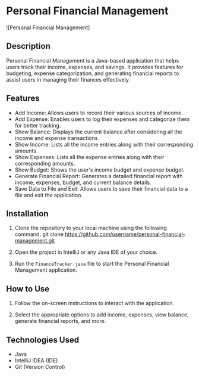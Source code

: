 # Personal Financial Management

![Personal Financial Management]

## Description

Personal Financial Management is a Java-based application that helps users track their income, expenses, and savings. It provides features for budgeting, expense categorization, and generating financial reports to assist users in managing their finances effectively.

## Features

- Add Income: Allows users to record their various sources of income.
- Add Expense: Enables users to log their expenses and categorize them for better tracking.
- Show Balance: Displays the current balance after considering all the income and expense transactions.
- Show Income: Lists all the income entries along with their corresponding amounts.
- Show Expenses: Lists all the expense entries along with their corresponding amounts.
- Show Budget: Shows the user's income budget and expense budget.
- Generate Financial Report: Generates a detailed financial report with income, expenses, budget, and current balance details.
- Save Data to File and Exit: Allows users to save their financial data to a file and exit the application.

## Installation

1. Clone the repository to your local machine using the following command:
 git clone https://github.com/username/personal-financial-management.git

3. Open the project in IntelliJ or any Java IDE of your choice.

4. Run the `FinanceTracker.java` file to start the Personal Financial Management application.

## How to Use

1. Follow the on-screen instructions to interact with the application.

2. Select the appropriate options to add income, expenses, view balance, generate financial reports, and more.

## Technologies Used

- Java
- IntelliJ IDEA (IDE)
- Git (Version Control)

